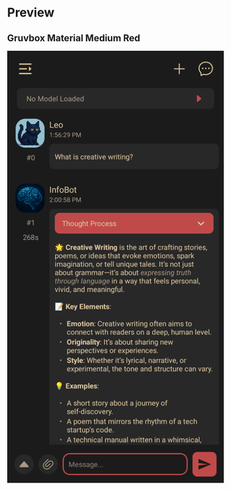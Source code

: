 # Preview
## Gruvbox Material Medium Red
![ChatterUI interface with gruvbox material medium theme with a red accent color](GruvRed-Material-Medium.png)
